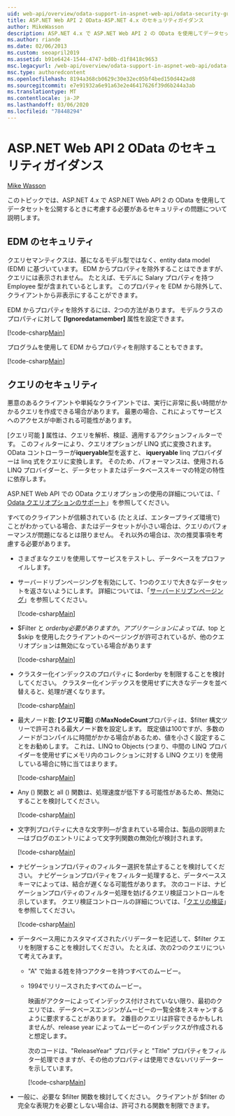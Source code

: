 ```yaml
---
uid: web-api/overview/odata-support-in-aspnet-web-api/odata-security-guidance
title: ASP.NET Web API 2 OData-ASP.NET 4.x のセキュリティガイダンス
author: MikeWasson
description: ASP.NET 4.x で ASP.NET Web API 2 の OData を使用してデータセットを公開するときに考慮する必要があるセキュリティの問題について説明します。
ms.author: riande
ms.date: 02/06/2013
ms.custom: seoapril2019
ms.assetid: b91e6424-1544-4747-bd0b-d1f8418c9653
msc.legacyurl: /web-api/overview/odata-support-in-aspnet-web-api/odata-security-guidance
msc.type: authoredcontent
ms.openlocfilehash: 8194a368cb0629c30e32ec05bf4bed150d442ad8
ms.sourcegitcommit: e7e91932a6e91a63e2e46417626f39d6b244a3ab
ms.translationtype: MT
ms.contentlocale: ja-JP
ms.lasthandoff: 03/06/2020
ms.locfileid: "78448294"
---
```

# <a name="security-guidance-for-aspnet-web-api-2-odata"></a>ASP.NET Web API 2 OData のセキュリティガイダンス

[Mike Wasson](https://github.com/MikeWasson)

このトピックでは、ASP.NET 4.x で ASP.NET Web API 2 の OData を使用してデータセットを公開するときに考慮する必要があるセキュリティの問題について説明します。

## <a name="edm-security"></a>EDM のセキュリティ

クエリセマンティクスは、基になるモデル型ではなく、entity data model (EDM) に基づいています。 EDM からプロパティを除外することはできますが、クエリには表示されません。 たとえば、モデルに Salary プロパティを持つ Employee 型が含まれているとします。 このプロパティを EDM から除外して、クライアントから非表示にすることができます。

EDM からプロパティを除外するには、2つの方法があります。 モデルクラスのプロパティに対して **[Ignoredatamember]** 属性を設定できます。

[!code-csharp[Main](odata-security-guidance/samples/sample1.cs)]

プログラムを使用して EDM からプロパティを削除することもできます。

[!code-csharp[Main](odata-security-guidance/samples/sample2.cs)]

## <a name="query-security"></a>クエリのセキュリティ

悪意のあるクライアントや単純なクライアントでは、実行に非常に長い時間がかかるクエリを作成できる場合があります。 最悪の場合、これによってサービスへのアクセスが中断される可能性があります。

[クエリ可能 **]** 属性は、クエリを解析、検証、適用するアクションフィルターです。 このフィルターにより、クエリオプションが LINQ 式に変換されます。 OData コントローラーが**iqueryable**型を返すと、 **iqueryable** linq プロバイダーは linq 式をクエリに変換します。 そのため、パフォーマンスは、使用される LINQ プロバイダーと、データセットまたはデータベーススキーマの特定の特性に依存します。

ASP.NET Web API での OData クエリオプションの使用の詳細については、「 [Odata クエリオプションのサポート](supporting-odata-query-options.md)」を参照してください。

すべてのクライアントが信頼されている (たとえば、エンタープライズ環境で) ことがわかっている場合、またはデータセットが小さい場合は、クエリのパフォーマンスが問題になるとは限りません。 それ以外の場合は、次の推奨事項を考慮する必要があります。

- さまざまなクエリを使用してサービスをテストし、データベースをプロファイルします。
- サーバードリブンページングを有効にして、1つのクエリで大きなデータセットを返さないようにします。 詳細については、「[サーバードリブンページング](supporting-odata-query-options.md#server-paging)」を参照してください。 

    [!code-csharp[Main](odata-security-guidance/samples/sample3.cs)]
- $Filter と $orderby 必要がありますか。 アプリケーションによっては、$top と $skip を使用したクライアントのページングが許可されているが、他のクエリオプションは無効になっている場合があります 

    [!code-csharp[Main](odata-security-guidance/samples/sample4.cs)]
- クラスター化インデックスのプロパティに $orderby を制限することを検討してください。 クラスター化インデックスを使用せずに大きなデータを並べ替えると、処理が遅くなります。 

    [!code-csharp[Main](odata-security-guidance/samples/sample5.cs)]
- 最大ノード数: **[クエリ可能]** の**MaxNodeCount**プロパティは、$filter 構文ツリーで許可される最大ノード数を設定します。 既定値は100ですが、多数のノードがコンパイルに時間がかかる場合があるため、値を小さく設定することをお勧めします。 これは、LINQ to Objects (つまり、中間の LINQ プロバイダーを使用せずにメモリ内のコレクションに対する LINQ クエリ) を使用している場合に特に当てはまります。 

    [!code-csharp[Main](odata-security-guidance/samples/sample6.cs)]
- Any () 関数と all () 関数は、処理速度が低下する可能性があるため、無効にすることを検討してください。 

    [!code-csharp[Main](odata-security-guidance/samples/sample7.cs)]
- 文字列プロパティに大きな文字列&#8212;が含まれている場合は、製品の説明また&#8212;はブログのエントリによって文字列関数の無効化が検討されます。 

    [!code-csharp[Main](odata-security-guidance/samples/sample8.cs)]
- ナビゲーションプロパティのフィルター選択を禁止することを検討してください。 ナビゲーションプロパティをフィルター処理すると、データベーススキーマによっては、結合が遅くなる可能性があります。 次のコードは、ナビゲーションプロパティのフィルター処理を妨げるクエリ検証コントロールを示しています。 クエリ検証コントロールの詳細については、「[クエリの検証](supporting-odata-query-options.md#query-validation)」を参照してください。 

    [!code-csharp[Main](odata-security-guidance/samples/sample9.cs)]
- データベース用にカスタマイズされたバリデーターを記述して、$filter クエリを制限することを検討してください。 たとえば、次の2つのクエリについて考えてみます。 

  - "A" で始まる姓を持つアクターを持つすべてのムービー。
  - 1994でリリースされたすべてのムービー。

    映画がアクターによってインデックス付けされていない限り、最初のクエリでは、データベースエンジンがムービーの一覧全体をスキャンするように要求することがあります。 2番目のクエリは許容できるかもしれませんが、release year によってムービーのインデックスが作成されると想定します。

    次のコードは、"ReleaseYear" プロパティと "Title" プロパティをフィルター処理できますが、その他のプロパティは使用できないバリデーターを示しています。

    [!code-csharp[Main](odata-security-guidance/samples/sample10.cs)]
- 一般に、必要な $filter 関数を検討してください。 クライアントが $filter の完全な表現力を必要としない場合は、許可される関数を制限できます。
